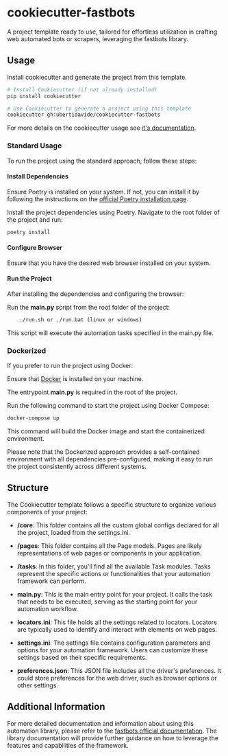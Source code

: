 # cookiecutter-fastbots

A project template ready to use, tailored for effortless utilization in crafting web automated bots or scrapers, leveraging the fastbots library.

## Usage

Install cookiecutter and generate the project from this template.

```bash
# Install Cookiecutter (if not already installed)
pip install cookiecutter

# Use Cookiecutter to generate a project using this template
cookiecutter gh:ubertidavide/cookiecutter-fastbots
```
For more details on the cookiecutter usage see [it's documentation](https://cookiecutter.readthedocs.io/en/stable/README.html).

### Standard Usage

To run the project using the standard approach, follow these steps:

#### Install Dependencies

Ensure Poetry is installed on your system. If not, you can install it by following the instructions on the [official Poetry installation page](https://python-poetry.org/docs/).

Install the project dependencies using Poetry. Navigate to the root folder of the project and run:

```bash
poetry install
```

#### Configure Browser

Ensure that you have the desired web browser installed on your system. 

#### Run the Project

After installing the dependencies and configuring the browser:

Run the **main.py** script from the root folder of the project:
```bash
    ./run.sh or ./run.bat (linux or windows)
```
This script will execute the automation tasks specified in the main.py file.

### Dockerized

If you prefer to run the project using Docker:

Ensure that [Docker](https://docs.docker.com/get-docker/) is installed on your machine.

The entrypoint **main.py** is required in the root of the project.

Run the following command to start the project using Docker Compose:

```bash
docker-compose up
```
This command will build the Docker image and start the containerized environment.

Please note that the Dockerized approach provides a self-contained environment with all dependencies pre-configured, making it easy to run the project consistently across different systems.

## Structure

The Cookiecutter template follows a specific structure to organize various components of your project:

- **/core**: This folder contains all the custom global configs declared for all the project, loaded from the settings.ini.

- **/pages**: This folder contains all the Page models. Pages are likely representations of web pages or components in your application.

- **/tasks**: In this folder, you'll find all the available Task modules. Tasks represent the specific actions or functionalities that your automation framework can perform.

- **main.py**: This is the main entry point for your project. It calls the task that needs to be executed, serving as the starting point for your automation workflow.

- **locators.ini**: This file holds all the settings related to locators. Locators are typically used to identify and interact with elements on web pages.

- **settings.ini**: The settings file contains configuration parameters and options for your automation framework. Users can customize these settings based on their specific requirements.

- **preferences.json**: This JSON file includes all the driver's preferences. It could store preferences for the web driver, such as browser options or other settings.

## Additional Information

For more detailed documentation and information about using this automation library, please refer to the [fastbots official documentation](https://github.com/ubertidavide/fastbots). The library documentation will provide further guidance on how to leverage the features and capabilities of the framework.